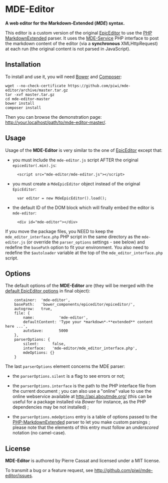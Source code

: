 MDE-Editor
==========

**A web editor for the Markdown-Extended (*MDE*) syntax.**

This editor is a custom version of the original [EpicEditor](http://epiceditor.com/)
to use the [PHP MarkdownExtended](http://github.com/piwi/markdown-extended) parser.
It uses the [MDE-Service](http://github.com/piwi/mde-service) PHP interface to post 
the markdown content of the editor (via a **synchronous** XMLHttpRequest) at each run 
(the original content is not parsed in JavaScript).


Installation
------------

To install and use it, you will need [Bower](http://bower.io/) and [Composer](http://getcomposer.org/):

    wget --no-check-certificate https://github.com/piwi/mde-editor/archive/master.tar.gz
    tar -xvf master.tar.gz
    cd mde-editor-master
    bower install
    composer install

Then you can browse the demonstration page: <http://your.localhost/path/to/mde-editor-master/>.


Usage
-----

Usage of the **MDE-Editor** is very similar to the one of [EpicEditor](http://epiceditor.com/#quick-start)
except that:

- you must include the `mde-editor.js` script AFTER the original `epiceditor(.min).js`:

        <script src="mde-editor/mde-editor.js"></script>

- you must create a `MdeEpicEditor` object instead of the original `EpicEditor`:
 
        var editor = new MdeEpicEditor().load();

- the default ID of the DOM block which will finally embed the editor is `mde-editor`:

        <div id="mde-editor"></div>

If you move the package files, you NEED to keep the `mde_editor_interface.php` PHP script
in the same directory as the `mde-editor.js` (or override the `parser_options` settings - 
see below) and redefine the `basePath` option to fit your environment. You also need to 
redefine the `$autoloader` variable at the top of the `mde_editor_interface.php` script.


Options
-------

The default options of the **MDE-Editor** are (they will be merged with the 
[default EpicEditor options](http://epiceditor.com/#epiceditoroptions) in final object):

        container:  'mde-editor',
        basePath:   'bower_components/epiceditor/epiceditor/',
        autogrow:   true,
        file: {
            name:           'mde-editor',
            defaultContent: 'Type your *markdown*-**extended** content here ...',
            autoSave:       5000
        },
        parserOptions: {
            silent:      false,
            interface:   'mde-editor/mde_editor_interface.php',
            mdeOptions: {}
        }

The last `parserOptions` element concerns the MDE parser:

-   the `parserOptions.silent` is a flag to see errors or not;

-   the `parserOptions.interface` is the path to the PHP interface file from the
    current document ; you can also use a "online" value to use the online webservice
    available at <http://api.aboutmde.org/> (this can be useful for a package installed
    via *Bower* for instance, as the PHP dependencies may be not installed) ;

-   the `parserOptions.mdeOptions` entry is a table of options passed to the 
    [PHP-MarkdownExtended](https://github.com/piwi/markdown-extended#php-script-usage) 
    parser to let you make custom parsings ; please note that the elements of this
    entry must follow an *underscored* notation (no camel-case).


License
-------

**MDE-Editor** is authored by Pierre Cassat and licensed under a MIT license.

To transmit a bug or a feature request, see <http://github.com/piwi/mde-editor/issues>.
